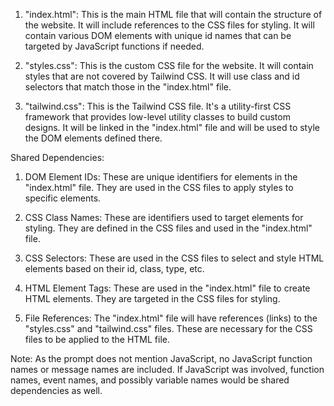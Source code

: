 1. "index.html": This is the main HTML file that will contain the structure of the website. It will include references to the CSS files for styling. It will contain various DOM elements with unique id names that can be targeted by JavaScript functions if needed.

2. "styles.css": This is the custom CSS file for the website. It will contain styles that are not covered by Tailwind CSS. It will use class and id selectors that match those in the "index.html" file.

3. "tailwind.css": This is the Tailwind CSS file. It's a utility-first CSS framework that provides low-level utility classes to build custom designs. It will be linked in the "index.html" file and will be used to style the DOM elements defined there.

Shared Dependencies:

1. DOM Element IDs: These are unique identifiers for elements in the "index.html" file. They are used in the CSS files to apply styles to specific elements.

2. CSS Class Names: These are identifiers used to target elements for styling. They are defined in the CSS files and used in the "index.html" file.

3. CSS Selectors: These are used in the CSS files to select and style HTML elements based on their id, class, type, etc.

4. HTML Element Tags: These are used in the "index.html" file to create HTML elements. They are targeted in the CSS files for styling.

5. File References: The "index.html" file will have references (links) to the "styles.css" and "tailwind.css" files. These are necessary for the CSS files to be applied to the HTML file.

Note: As the prompt does not mention JavaScript, no JavaScript function names or message names are included. If JavaScript was involved, function names, event names, and possibly variable names would be shared dependencies as well.